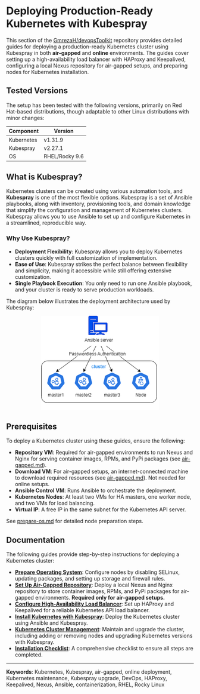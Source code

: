# Deploying Production-Ready Kubernetes with Kubespray

This section of the [GmrezaH/devopsToolkit](../../README.md) repository provides detailed guides for deploying a production-ready Kubernetes cluster using Kubespray in both **air-gapped** and **online** environments. The guides cover setting up a high-availability load balancer with HAProxy and Keepalived, configuring a local Nexus repository for air-gapped setups, and preparing nodes for Kubernetes installation.

## Tested Versions

The setup has been tested with the following versions, primarily on Red Hat-based distributions, though adaptable to other Linux distributions with minor changes:

| Component  | Version        |
| ---------- | -------------- |
| Kubernetes | v1.31.9        |
| Kubespray  | v2.27.1        |
| OS         | RHEL/Rocky 9.6 |

## What is Kubespray?

Kubernetes clusters can be created using various automation tools, and **Kubespray** is one of the most flexible options. Kubespray is a set of Ansible playbooks, along with inventory, provisioning tools, and domain knowledge that simplify the configuration and management of Kubernetes clusters. Kubespray allows you to use Ansible to set up and configure Kubernetes in a streamlined, reproducible way.

### Why Use Kubespray?

- **Deployment Flexibility**: Kubespray allows you to deploy Kubernetes clusters quickly with full customization of implementation.
- **Ease of Use**: Kubespray strikes the perfect balance between flexibility and simplicity, making it accessible while still offering extensive customization.
- **Single Playbook Execution**: You only need to run one Ansible playbook, and your cluster is ready to serve production workloads.

The diagram below illustrates the deployment architecture used by Kubespray:

<div align="center">
  <img src="../../images/kubespray.png" alt="Kubespray Architecture" />
</div>

## Prerequisites

To deploy a Kubernetes cluster using these guides, ensure the following:

- **Repository VM**: Required for air-gapped environments to run Nexus and Nginx for serving container images, RPMs, and PyPi packages (see [air-gapped.md](air-gapped.md)).
- **Download VM**: For air-gapped setups, an internet-connected machine to download required resources (see [air-gapped.md](air-gapped.md)). Not needed for online setups.
- **Ansible Control VM**: Runs Ansible to orchestrate the deployment.
- **Kubernetes Nodes**: At least two VMs for HA masters, one worker node, and two VMs for load balancing.
- **Virtual IP**: A free IP in the same subnet for the Kubernetes API server.

See [prepare-os.md](prepare-os.md) for detailed node preparation steps.

## Documentation

The following guides provide step-by-step instructions for deploying a Kubernetes cluster:

- **[Prepare Operating System](prepare-os.md)**: Configure nodes by disabling SELinux, updating packages, and setting up storage and firewall rules.
- **[Set Up Air-Gapped Repository](air-gapped.md)**: Deploy a local Nexus and Nginx repository to store container images, RPMs, and PyPi packages for air-gapped environments. **Required only for air-gapped setups.**
- **[Configure High-Availability Load Balancer](loadbalancer.md)**: Set up HAProxy and Keepalived for a reliable Kubernetes API load balancer.
- **[Install Kubernetes with Kubespray](kubespray-install.md)**: Deploy the Kubernetes cluster using Ansible and Kubespray.
- **[Kubernetes Cluster Management](kubespray-maintenance.md)**: Maintain and upgrade the cluster, including adding or removing nodes and upgrading Kubernetes versions with Kubespray.
- **[Installation Checklist](checklist.md)**: A comprehensive checklist to ensure all steps are completed.

---

**Keywords**: Kubernetes, Kubespray, air-gapped, online deployment, Kubernetes maintenance, Kubespray upgrade, DevOps, HAProxy, Keepalived, Nexus, Ansible, containerization, RHEL, Rocky Linux
